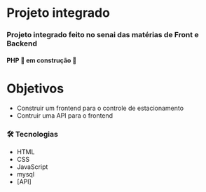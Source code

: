 # Projeto integrado
### Projeto integrado feito no senai das matérias de Front e Backend

#### PHP  🚧 em construção 🚧

Objetivos
==========
- Construir um frontend para o controle de estacionamento
- Contruir uma API para o frontend



### 🛠 Tecnologias

- HTML
- CSS
- JavaScript
- mysql
- [API]

